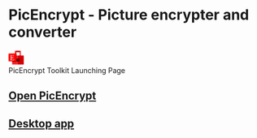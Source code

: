 # PicEncrypt - Picture encrypter and converter
<img src="picencrypt.svg" style="width:30px;"><br />
PicEncrypt Toolkit Launching Page
## [Open PicEncrypt](picencrypt.netlify.app/main.html)
## [Desktop app](https://github.com/picencrypt/PicEncrypt/releases)

